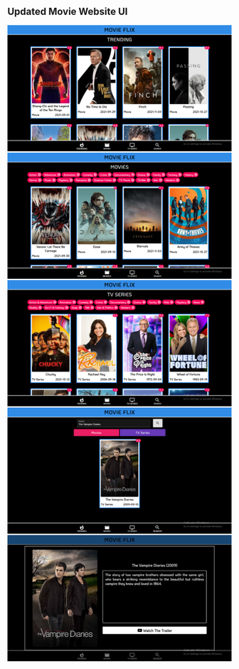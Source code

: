 ## Updated Movie Website UI

<img src="https://github.com/Nevilkumar/Movie/blob/main/Readme_Images/1.png">

<img src="https://github.com/Nevilkumar/Movie/blob/main/Readme_Images/2.png">

<img src="https://github.com/Nevilkumar/Movie/blob/main/Readme_Images/3.png">

<img src="https://github.com/Nevilkumar/Movie/blob/main/Readme_Images/4.png">

<img src="https://github.com/Nevilkumar/Movie/blob/main/Readme_Images/5.png">
